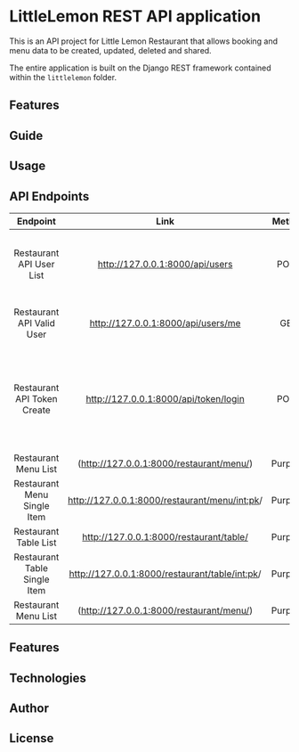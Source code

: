 # LittleLemon REST API application

This is an API project for Little Lemon Restaurant that allows booking and menu data to be created, updated, deleted and shared.

The entire application is built on the Django REST framework  contained within the `littlelemon` folder.


## Features

## Guide

## Usage

## API Endpoints

|Endpoint |Link   |Method  |Purpose  |
| :---:   | :---: | :---: | :---: |
| Restaurant API User List | http://127.0.0.1:8000/api/users   | POST  | Creates a new user with name, email and password |
| Restaurant API Valid User | http://127.0.0.1:8000/api/users/me   | GET  | Displays only the current user|
| Restaurant API Token Create | http://127.0.0.1:8000/api/token/login |POST |Generates access tokens that can be used in other API calls in this project|
| Restaurant Menu List | (http://127.0.0.1:8000/restaurant/menu/)   |Purpose  | __   |
| Restaurant Menu Single Item | http://127.0.0.1:8000/restaurant/menu/<int:pk>/|Purpose  |__   |
| Restaurant Table List| http://127.0.0.1:8000/restaurant/table/   | Purpose  |__   |
| Restaurant Table Single Item  | http://127.0.0.1:8000/restaurant/table/<int:pk>/ |Purpose  | __   |
| Restaurant Menu List | (http://127.0.0.1:8000/restaurant/menu/)   | Purpose  |__   |



## Features

## Technologies

## Author

## License



